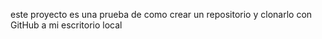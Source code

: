 este proyecto es una prueba de como crear un repositorio y clonarlo con GitHub a mi escritorio local
